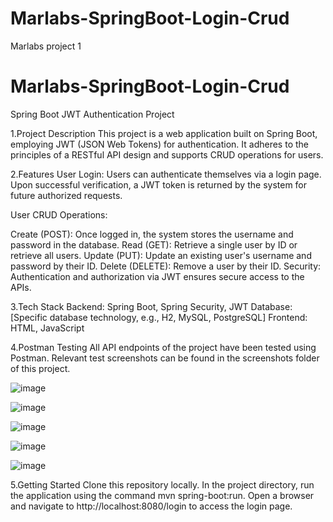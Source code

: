 # Marlabs-SpringBoot-Login-Crud
Marlabs project 1
# Marlabs-SpringBoot-Login-Crud

Spring Boot JWT Authentication Project

1.Project Description
This project is a web application built on Spring Boot, employing JWT (JSON Web Tokens) for authentication. It adheres to the principles of a RESTful API design and supports CRUD operations for users.

2.Features
User Login: Users can authenticate themselves via a login page. Upon successful verification, a JWT token is returned by the system for future authorized requests.

User CRUD Operations:

Create (POST): Once logged in, the system stores the username and password in the database.
Read (GET): Retrieve a single user by ID or retrieve all users.
Update (PUT): Update an existing user's username and password by their ID.
Delete (DELETE): Remove a user by their ID.
Security: Authentication and authorization via JWT ensures secure access to the APIs.

3.Tech Stack
Backend: Spring Boot, Spring Security, JWT
Database: [Specific database technology, e.g., H2, MySQL, PostgreSQL]
Frontend: HTML, JavaScript

4.Postman Testing
All API endpoints of the project have been tested using Postman. Relevant test screenshots can be found in the screenshots folder of this project.

![image](https://github.com/JIAKUNLE/Marlabs-SpringBoot-Login-Crud/assets/113396835/19a9cd1f-d59f-4b35-8c8c-3ed27433fbd3)

![image](https://github.com/JIAKUNLE/Marlabs-SpringBoot-Login-Crud/assets/113396835/e757a6db-4a74-4fb5-8ad0-3f165f033ce0)

![image](https://github.com/JIAKUNLE/Marlabs-SpringBoot-Login-Crud/assets/113396835/81b49aab-f10c-4ed1-9d2b-2324a5e524d3)

![image](https://github.com/JIAKUNLE/Marlabs-SpringBoot-Login-Crud/assets/113396835/e61bacd0-4d8f-4a84-9763-80151d24b3e1)

![image](https://github.com/JIAKUNLE/Marlabs-SpringBoot-Login-Crud/assets/113396835/6c7011d3-4f99-4800-b571-efe1b732a782)



5.Getting Started
Clone this repository locally.
In the project directory, run the application using the command mvn spring-boot:run.
Open a browser and navigate to http://localhost:8080/login to access the login page.
